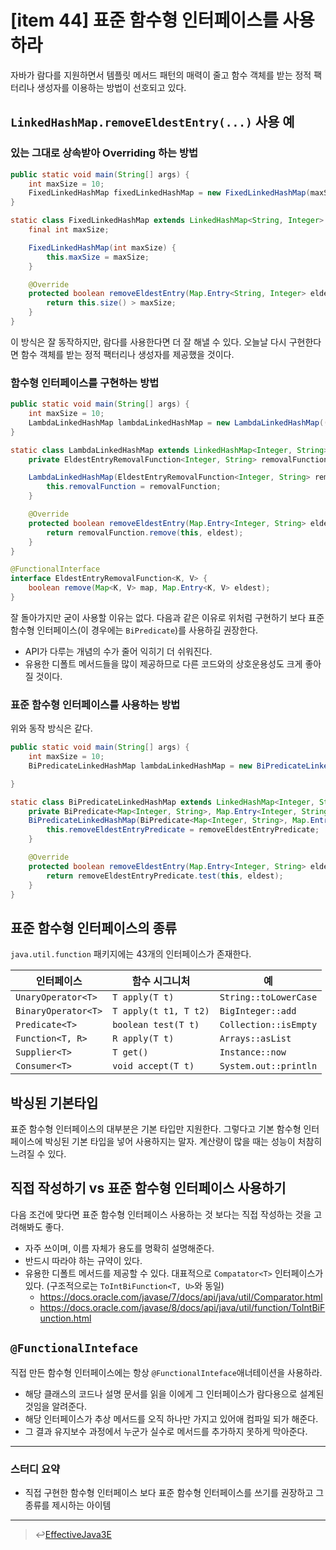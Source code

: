 # [item 44] 표준 함수형 인터페이스를 사용하라 
<!-- ### 사전 조사  -->

자바가 람다를 지원하면서 템플릿 메서드 패턴의 매력이 줄고 함수 객체를 받는 정적 팩터리나 생성자를 이용하는 방법이 선호되고 있다.

## `LinkedHashMap.removeEldestEntry(...)` 사용 예

### 있는 그대로 상속받아 Overriding 하는 방법
``` java
public static void main(String[] args) {
    int maxSize = 10;
    FixedLinkedHashMap fixedLinkedHashMap = new FixedLinkedHashMap(maxSize);
}

static class FixedLinkedHashMap extends LinkedHashMap<String, Integer> {
    final int maxSize;

    FixedLinkedHashMap(int maxSize) {
        this.maxSize = maxSize;
    }

    @Override
    protected boolean removeEldestEntry(Map.Entry<String, Integer> eldest) {
        return this.size() > maxSize;
    }
}
```
이 방식은 잘 동작하지만, 람다를 사용한다면 더 잘 해낼 수 있다. 오늘날 다시 구현한다면 함수 객체를 받는 정적 팩터리나 생성자를 제공했을 것이다.

### 함수형 인터페이스를 구현하는 방법
``` java
public static void main(String[] args) {
    int maxSize = 10;
    LambdaLinkedHashMap lambdaLinkedHashMap = new LambdaLinkedHashMap((map, eldest) -> map.size() > maxSize);
}

static class LambdaLinkedHashMap extends LinkedHashMap<Integer, String> {
    private EldestEntryRemovalFunction<Integer, String> removalFunction;

    LambdaLinkedHashMap(EldestEntryRemovalFunction<Integer, String> removalFunction) {
        this.removalFunction = removalFunction;
    }

    @Override
    protected boolean removeEldestEntry(Map.Entry<Integer, String> eldest) {
        return removalFunction.remove(this, eldest);
    }
}

@FunctionalInterface
interface EldestEntryRemovalFunction<K, V> {
    boolean remove(Map<K, V> map, Map.Entry<K, V> eldest);
}
```
잘 돌아가지만 굳이 사용할 이유는 없다. 다음과 같은 이유로 위처럼 구현하기 보다 표준 함수형 인터페이스(이 경우에는 `BiPredicate`)를 사용하길 권장한다.
- API가 다루는 개념의 수가 줄어 익히기 더 쉬워진다.
- 유용한 디폴트 메서드들을 많이 제공하므로 다른 코드와의 상호운용성도 크게 좋아질 것이다.

### 표준 함수형 인터페이스를 사용하는 방법
위와 동작 방식은 같다.
``` java
public static void main(String[] args) {
    int maxSize = 10;
    BiPredicateLinkedHashMap lambdaLinkedHashMap = new BiPredicateLinkedHashMap((map, eldest) -> map.size() > maxSize);

}

static class BiPredicateLinkedHashMap extends LinkedHashMap<Integer, String> {
    private BiPredicate<Map<Integer, String>, Map.Entry<Integer, String>> removeEldestEntryPredicate;
    BiPredicateLinkedHashMap(BiPredicate<Map<Integer, String>, Map.Entry<Integer, String >> removeEldestEntryPredicate) {
        this.removeEldestEntryPredicate = removeEldestEntryPredicate;
    }

    @Override
    protected boolean removeEldestEntry(Map.Entry<Integer, String> eldest) {
        return removeEldestEntryPredicate.test(this, eldest);
    }
}
```

## 표준 함수형 인터페이스의 종류
`java.util.function` 패키지에는 43개의 인터페이스가 존재한다.

인터페이스|함수 시그니처|예
---|---|---
`UnaryOperator<T>`| `T apply(T t)`| `String::toLowerCase`
`BinaryOperator<T>`|`T apply(t t1, T t2)`|`BigInteger::add`
`Predicate<T>`|`boolean test(T t)`|`Collection::isEmpty`
`Function<T, R>`|`R apply(T t)`|`Arrays::asList`
`Supplier<T>`|`T get()`|`Instance::now`
`Consumer<T>`|`void accept(T t)`|`System.out::println`

## 박싱된 기본타입
표준 함수형 인터페이스의 대부분은 기본 타입만 지원한다. 그렇다고 기본 함수형 인터페이스에 박싱된 기본 타입을 넣어 사용하지는 말자. 계산량이 많을 때는 성능이 처참히 느려질 수 있다.

## 직접 작성하기 vs 표준 함수형 인터페이스 사용하기
다음 조건에 맞다면 표준 함수형 인터페이스 사용하는 것 보다는 직접 작성하는 것을 고려해봐도 좋다.
- 자주 쓰이며, 이름 자체가 용도를 명확히 설명해준다.
- 반드시 따라야 하는 규약이 있다.
- 유용한 디폴트 메서드를 제공할 수 있다.
대표적으로 `Compatator<T>` 인터페이스가 있다. (구조적으로는 `ToIntBiFunction<T, U>`와 동일)
    - https://docs.oracle.com/javase/7/docs/api/java/util/Comparator.html
    - https://docs.oracle.com/javase/8/docs/api/java/util/function/ToIntBiFunction.html

## `@FunctionalInteface`
직접 만든 함수형 인터페이스에는 항상 `@FunctionalInteface`애너테이션을 사용하라.
- 해당 클래스의 코드나 설명 문서를 읽을 이에게 그 인터페이스가 람다용으로 설계된 것임을 알려준다.
- 해당 인터페이스가 추상 메서드를 오직 하나만 가지고 있어애 컴파일 되가 해준다.
- 그 결과 유지보수 과정에서 누군가 실수로 메서드를 추가하지 못하게 막아준다.
---

### 스터디 요약 
- 직접 구현한 함수형 인터페이스 보다 표준 함수형 인터페이스를 쓰기를 권장하고 그 종류를 제시하는 아이템

---

> :leftwards_arrow_with_hook:[EffectiveJava3E](/EffectiveJava3E/README.md)


